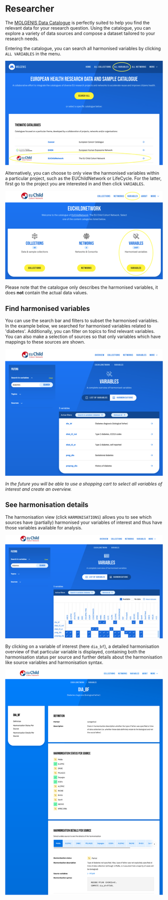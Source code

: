 # Researcher

The [MOLGENIS Data Catalogue](https://data-catalogue.molgeniscloud.org/) is perfectly suited
to help you find the relevant data for your research question.
Using the catalogue, you can explore a variety of data sources and compose a dataset
tailored to your research needs.

Entering the catalogue, you can search all harmonised variables
by clicking `ALL VARIABLES` in the menu.

![Go to the variable explorer or a project page](../img/cat-homepage-variables.png)

Alternatively, you can choose to only view the harmonised variables within a particular project,
such as the EUChildNetwork or LifeCycle. For the latter, first go to the project you are interested in
and then click `VARIABLES`.

![Go to the project variable explorer](../img/cat-project-variables.png)

Please note that the catalogue only describes the harmonised variables,
it does **not** contain the actual data values.

## Find harmonised variables

You can use the search bar and filters to subset the harmonised variables.
In the example below, we searched for harmonised variables related to 'diabetes'.
Additionally, you can filter on topics to find relevant variables.
You can also make a selection of sources so that only variables
which have mappings to these sources are shown.

![Variable explorer with search](../img/cat-variables-search-bar.png)

*In the future you will be able to use a shopping cart to select all variables of interest and create an overview.*

## See harmonisation details

The harmonisation view (click `HARMONISATIONS`) allows you to see
which sources have (partially) harmonised your variables of interest and
thus have those variables available for analysis.

![Variable explorer harmonisation matrix](../img/cat_harmonisation-specifications.png)

By clicking on a variable of interest (here `dia_bf`), a detailed harmonisation overview
of that particular variable is displayed, containing both the harmonisation status per source and
further details about the harmonisation like source variables and harmonisation syntax.

![Variable detail view](../img/cat-detailed-harmonised-variable-view.png)
